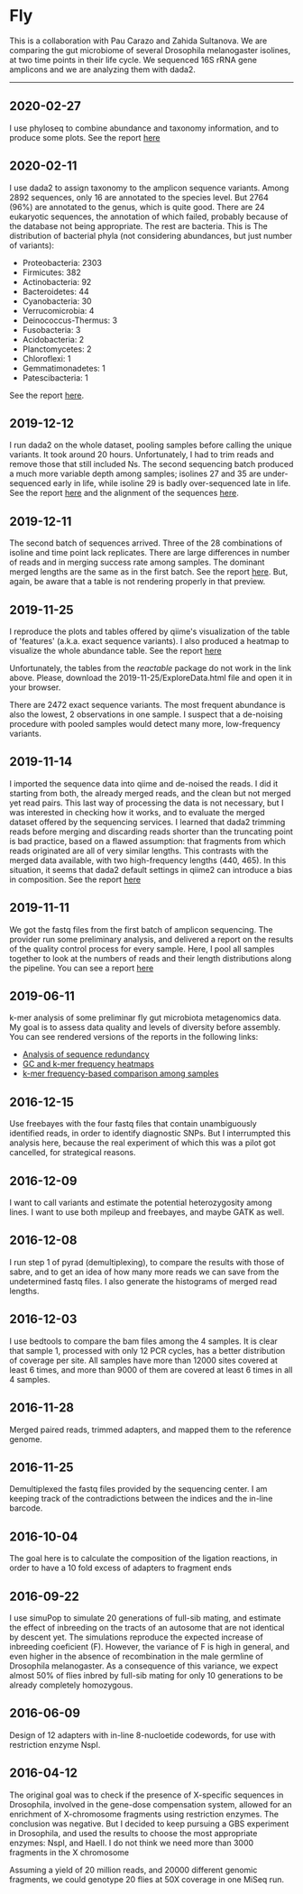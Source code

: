 # Fly

This is a collaboration with Pau Carazo and Zahida Sultanova. We are comparing the gut
microbiome of several Drosophila melanogaster isolines, at two time points in their
life cycle. We sequenced 16S rRNA gene amplicons and we are analyzing them with dada2.

------------------------------------------------------------------------------------
## 2020-02-27
I use phyloseq to combine abundance and taxonomy information, and to produce some
plots. See the report [here](https://htmlpreview.github.io/?https://github.com/IgnasiLucas/fly/blob/master/results/2020-02-27/phyloseq.html)


## 2020-02-11
I use dada2 to assign taxonomy to the amplicon sequence variants. Among 2892 sequences,
only 16 are annotated to the species level. But 2764 (96%) are annotated to the genus,
which is quite good. There are 24 eukaryotic sequences, the annotation of which failed,
probably because of the database not being appropriate. The rest are bacteria. This is
The distribution of bacterial phyla (not considering abundances, but just number of variants):

- Proteobacteria:        2303
- Firmicutes:             382
- Actinobacteria:          92
- Bacteroidetes:           44
- Cyanobacteria:           30
- Verrucomicrobia:          4
- Deinococcus-Thermus:      3
- Fusobacteria:             3
- Acidobacteria:            2
- Planctomycetes:           2
- Chloroflexi:              1
- Gemmatimonadetes:         1
- Patescibacteria:          1

See the report [here](https://htmlpreview.github.io/?https://github.com/IgnasiLucas/fly/blob/master/results/2020-02-11/taxonomy.html).

## 2019-12-12
I run dada2 on the whole dataset, pooling samples before calling the unique variants.
It took around 20 hours. Unfortunately, I had to trim reads and remove those that still
included Ns. The second sequencing batch produced a much more variable depth among
samples; isolines 27 and 35 are under-sequenced early in life, while isoline 29 is
badly over-sequenced late in life. See the report [here](https://htmlpreview.github.io/?https://github.com/IgnasiLucas/fly/blob/master/results/2019-12-12/denoising.html)
and the alignment of the sequences [here](https://htmlpreview.github.io/?https://github.com/IgnasiLucas/fly/blob/master/results/2019-12-12/alignment.html).

## 2019-12-11
The second batch of sequences arrived. Three of the 28 combinations of isoline and time
point lack replicates. There are large differences in number of reads and in merging
success rate among samples. The dominant merged lengths are the same as in the first
batch. See the report [here](https://htmlpreview.github.io/?https://github.com/IgnasiLucas/fly/blob/master/results/2019-12-11/explore.html).
But, again, be aware that a table is not rendering properly in that preview.

## 2019-11-25
I reproduce the plots and tables offered by qiime's visualization of the table of
'features' (a.k.a. exact sequence variants). I also produced a heatmap to visualize
the whole abundance table. See the report [here](https://htmlpreview.github.io/?https://github.com/IgnasiLucas/fly/blob/master/results/2019-11-25/ExploreData.html)

Unfortunately, the tables from the *reactable* package do not work in the link above.
Please, download the 2019-11-25/ExploreData.html file and open it in your browser.

There are 2472 exact sequence variants. The most frequent abundance is also the lowest,
2 observations in one sample. I suspect that a de-noising procedure with pooled samples
would detect many more, low-frequency variants.

## 2019-11-14
I imported the sequence data into qiime and de-noised the reads. I did it starting from
both, the already merged reads, and the clean but not merged yet read pairs. This last
way of processing the data is not necessary, but I was interested in checking how it
works, and to evaluate the merged dataset offered by the sequencing services. I learned
that dada2 trimming reads before merging and discarding reads shorter than the truncating
point is bad practice, based on a flawed assumption: that fragments from
which reads originated are all of very similar lengths. This contrasts with the merged
data available, with two high-frequency lengths (440, 465). In this situation, it seems
that dada2 default settings in qiime2 can introduce a bias in composition. See the
report [here](https://htmlpreview.github.io/?https://github.com/IgnasiLucas/fly/blob/master/results/2019-11-14/merging_optimization.html)

## 2019-11-11
We got the fastq files from the first batch of amplicon sequencing. The provider run some
preliminary analysis, and delivered a report on the results of the quality control process
for every sample. Here, I pool all samples together to look at the numbers of reads and
their length distributions along the pipeline. You can see a report [here](https://htmlpreview.github.io/?https://github.com/IgnasiLucas/fly/blob/master/results/2019-11-11/explore.html)

## 2019-06-11
k-mer analysis of some preliminar fly gut microbiota metagenomics data. My goal is to
assess data quality and levels of diversity before assembly. You can see rendered
versions of the reports in the following links:

* [Analysis of sequence redundancy](https://htmlpreview.github.io/?https://github.com/IgnasiLucas/fly/blob/master/results/2019-06-11/Sequence_Redundancy.html)
* [GC and k-mer frequency heatmaps](https://htmlpreview.github.io/?https://github.com/IgnasiLucas/fly/blob/master/results/2019-06-11/GCP_heatmaps.html)
* [k-mer frequency-based comparison among samples](https://htmlpreview.github.io/?https://github.com/IgnasiLucas/fly/blob/master/results/2019-06-11/Comparisons.html)

## 2016-12-15
Use freebayes with the four fastq files that contain unambiguously identified reads,
in order to identify diagnostic SNPs. But I interrumpted this analysis here, because
the real experiment of which this was a pilot got cancelled, for strategical reasons.

## 2016-12-09
I want to call variants and estimate the potential heterozygosity among lines. I want to
use both mpileup and freebayes, and maybe GATK as well.

## 2016-12-08
I run step 1 of pyrad (demultiplexing), to compare the results with those of sabre, and
to get an idea of how many more reads we can save from the undetermined fastq files.
I also generate the histograms of merged read lengths.

## 2016-12-03
I use bedtools to compare the bam files among the 4 samples. It is clear that
sample 1, processed with only 12 PCR cycles, has a better distribution of coverage
per site. All samples have more than 12000 sites covered at least 6 times, and
more than 9000 of them are covered at least 6 times in all 4 samples.

## 2016-11-28
Merged paired reads, trimmed adapters, and mapped them to the reference genome.


## 2016-11-25
Demultiplexed the fastq files provided by the sequencing center. I am keeping track of the
contradictions between the indices and the in-line barcode.


## 2016-10-04
The goal here is to calculate the composition of the ligation reactions, in order to have
a 10 fold excess of adapters to fragment ends

## 2016-09-22
I use simuPop to simulate 20 generations of full-sib mating, and estimate the effect of
inbreeding on the tracts of an autosome that are not identical by descent yet. The simulations
reproduce the expected increase of inbreeding coeficient (F). However, the variance of F
is high in general, and even higher in the absence of recombination in the male germline of
Drosophila melanogaster. As a consequence of this variance, we expect almost 50% of flies
inbred by full-sib mating for only 10 generations to be already completely homozygous.

## 2016-06-09
Design of 12 adapters with in-line 8-nucloetide codewords, for use with restriction enzyme
NspI.

## 2016-04-12

The original goal was to check if the presence of X-specific sequences in Drosophila,
involved in the gene-dose compensation system, allowed for an enrichment of X-chromosome
fragments using restriction enzymes. The conclusion was negative. But I decided to keep
pursuing a GBS experiment in Drosophila, and used the results to choose the most appropriate
enzymes: NspI, and HaeII. I do not think we need more than 3000 fragments in the X chromosome

Assuming a yield of 20 million reads, and 20000 different genomic fragments, we could genotype
20 flies at 50X coverage in one MiSeq run.

